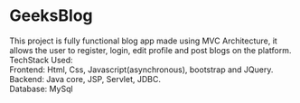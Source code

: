 # GeeksBlog
This project is fully functional blog app made using MVC Architecture, it allows the user to register, login, edit profile and post blogs on the platform. <br />
TechStack Used:  <br />
Frontend: Html, Css, Javascript(asynchronous), bootstrap and JQuery. <br />
Backend: Java core, JSP, Servlet, JDBC. <br />
Database: MySql <br />
